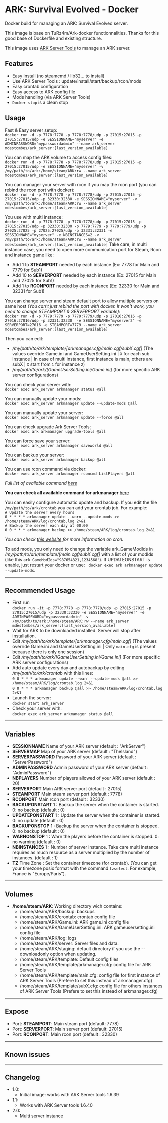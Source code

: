 # ARK: Survival Evolved - Docker

Docker build for managing an ARK: Survival Evolved server.

This image is base on TuRz4m/Ark-docker functionnalities. Thanks for this good base of Dockerfile and existing structure.

This image uses [ARK Server Tools](https://github.com/FezVrasta/ark-server-tools) to manage an ARK server.

## Features
 - Easy install (no steamcmd / lib32... to install)
 - Use ARK Server Tools : update/install/start/backup/rcon/mods
 - Easy crontab configuration
 - Easy access to ARK config file
 - Mods handling (via ARK Server Tools)
 - `Docker stop` is a clean stop 

## Usage
Fast & Easy server setup:  
  `docker run -d -p 7778:7778 -p 7778:7778/udp -p 27015:27015 -p 27015:27015/udp -e SESSIONNAME="myserver" -e ADMINPASSWORD="mypasswordadmin" --name ark_server mdestombes/ark_server:[last_version_available]`

You can map the ARK volume to access config files:  
  `docker run -d -p 7778:7778 -p 7778:7778/udp -p 27015:27015 -p 27015:27015/udp -e SESSIONNAME="myserver" -v /my/path/to/ark:/home/steam/ARK:rw --name ark_server mdestombes/ark_server:[last_version_available]`

You can manager your server with rcon if you map the rcon port (you can rebind the rcon port with docker):  
  `docker run -d -p 7778:7778 -p 7778:7778/udp -p 27015:27015 -p 27015:27015/udp -p 32330:32330 -e SESSIONNAME="myserver" -v /my/path/to/ark:/home/steam/ARK:rw --name ark_server mdestombes/ark_server:[last_version_available]`

You use with multi instance:  
  `docker run -d -p 7778:7778 -p 7778:7778/udp -p 27015:27015 -p 27015:27015/udp -p 32330:32330 -p 7779:7779 -p 7779:7779/udp -p 27025:27025 -p 27025:27025/udp -p 32331:32331 -e SESSIONNAME="myserver" -e NBINSTANCES=2 -v /my/path/to/ark:/home/steam/ARK:rw --name ark_server mdestombes/ark_server:[last_version_available]`
Take care, in multi instance case, you need to open more communication port for Steam, Rcon and instance game like:
 - Add 1 to __STEAMPORT__ needed by each instance (Ex: 7778 for Main and 7779 for Sub1)
 - Add 10 to __SERVERPORT__ needed by each instance (Ex: 27015 for Main and 27025 for Sub1)
 - Add 1 to __RCONPORT__ needed by each instance (Ex: 32330 for Main and 32331 for Sub1)

You can change server and steam default port to allow multiple servers on same host *(You can't just rebind the port with docker. It won't work, you need to change STEAMPORT & SERVERPORT variable)*:  
  `docker run -d -p 7779:7779 -p 7779:7779/udp -p 27016:27016 -p 27016:27016/udp -p 32331:32330  -e SESSIONNAME="myserver2" -e SERVERPORT=27016 -e STEAMPORT=7779 --name ark_server mdestombes/ark_server:[last_version_available]`

Then you can edit:
 - */my/path/to/ark/template/[arkmanager.cfg/main.cgf/subX.cgf]* (The values override Game.ini and GameUserSetting.ini | `X` for each sub instance | In case of multi instance, first instance is main, others are subX | `X` start from `1` for instance `2`)
 - */my/path/to/ark/[GameUserSetting.ini/Game.ini]* (for more specific ARK server configurations)

You can check your server with:  
  `docker exec ark_server arkmanager status @all`

You can manually update your mods:  
  `docker exec ark_server arkmanager update --update-mods @all`

You can manually update your server:  
  `docker exec ark_server arkmanager update --force @all`

You can check upgrade Ark Server Tools:  
  `docker exec ark arkmanager upgrade-tools @all`

You can force save your server:  
  `docker exec ark_server arkmanager saveworld @all`

You can backup your server:  
  `docker exec ark_server arkmanager backup @all`

You can use rcon command via docker:  
  `docker exec ark_server arkmanager rconcmd ListPlayers @all`

*Full list of available command [here](http://steamcommunity.com/sharedfiles/filedetails/?id=454529617&searchtext=admin)*

__You can check all available command for arkmanager__ [here](https://github.com/FezVrasta/ark-server-tools/blob/master/README.md)

You can easily configure automatic update and backup.
If you edit the file `/my/path/to/ark/crontab` you can add your crontab job.
For example:  
  `# Update the server every hours`  
  `0 * * * * arkmanager update --warn --update-mods >> /home/steam/ARK/log/crontab.log 2>&1`  
  `# Backup the server each day at 00:00`  
  `0 0 * * * arkmanager backup >> /home/steam/ARK/log/crontab.log 2>&1`  

*You can check [this website](http://www.unix.com/man-page/linux/5/crontab/) for more information on cron.*

To add mods, you only need to change the variable ark_GameModIds in */my/path/to/ark/template/[main.cgf/subX.cgf]* with a list of your modIds (like this `ark_GameModIds="987654321,1234568"`). If UPDATEONSTART is enable, just restart your docker or use:  
  `docker exec ark arkmanager update --update-mods`.

---

## Recommended Usage
 - First run  
  `docker run -it -p 7778:7778 -p 7778:7778/udp -p 27015:27015 -p 27015:27015/udp -p 32330:32330 -e SESSIONNAME="myserver" -e ADMINPASSWORD="mypasswordadmin" -v /my/path/to/ark:/home/steam/ARK:rw --name ark_server mdestombes/ark_server:[last_version_available]`
 - Wait for ARK to be downloaded installed. Server will stop after installation.
 - Edit */my/path/to/ark/template/[arkmanager.cfg/main.cgf]* (The values override Game.ini and GameUserSetting.ini | Only `main.cfg` is present because there is only one session)
 - Edit */my/path/to/ark/[GameUserSetting.ini/Game.ini]* (For more specific ARK server configurations)
 - Add auto update every day and autobackup by editing */my/path/to/ark/crontab* with this lines:  
  `0 0 * * * arkmanager update --warn --update-mods @all >> /home/steam/ARK/log/crontab.log 2>&1`  
  `0 0 * * * arkmanager backup @all >> /home/steam/ARK/log/crontab.log 2>&1`  
 - Launch the server:  
  `docker start ark_server`
 - Check your server with:  
  `docker exec ark_server arkmanager status @all`

---

## Variables
+ __SESSIONNAME__
Name of your ARK server (default : "ArkServer")
+ __SERVERMAP__
Map of your ARK server (default : "TheIsland")
+ __SERVERPASSWORD__
Password of your ARK server (default : "ServerPassword")
+ __ADMINPASSWORD__
Admin password of your ARK server (default : "AdminPassword")
+ __NBPLAYERS__
Number of players allowed of your ARK server (default : 20)
+ __SERVERPORT__
Main ARK server port (default : 27015)
+ __STEAMPORT__
Main steam server port (default : 7778)
+ __RCONPORT__
Main rcon port (default : 32330)
+ __BACKUPONSTART__
1 : Backup the server when the container is started. 0: no backup (default : 0)
+ __UPDATEPONSTART__
1 : Update the server when the container is started. 0: no update (default : 0)
+ __BACKUPONSTOP__
1 : Backup the server when the container is stopped. 0: no backup (default : 0)
+ __WARNONSTOP__
1 : Warn the players before the container is stopped. 0: no warning (default : 0)
+ __NBINSTANCES__
1 : Number of server instance. Take care multi instance requires as much resource as a server multiplied by the number of instances. (default : 1)
+ __TZ__
Time Zone : Set the container timezone (for crontab). (You can get your timezone posix format with the command `tzselect`. For example, France is "Europe/Paris").

---

## Volumes
+ __/home/steam/ARK__: Working directory wich contains:
  + /home/steam/ARK/backup: backups
  + /home/steam/ARK/crontab: crontab config file
  + /home/steam/ARK/Game.ini: ARK game.ini config file
  + /home/steam/ARK/GameUserSetting.ini: ARK gameusersetting.ini config file
  + /home/steam/ARK/log: logs
  + /home/steam/ARK/server: Server files and data.
  + /home/steam/ARK/staging: default directory if you use the --downloadonly option when updating.
  + /home/steam/ARK/template: Default config files
  + /home/steam/ARK/template/arkmanager.cfg: config file for ARK Server Tools
  + /home/steam/ARK/template/main.cfg: config file for first instance of ARK Server Tools (Prefere to set this instead of arkmanager.cfg)
  + /home/steam/ARK/template/subX.cfg: config file for others instances of ARK Server Tools (Prefere to set this instead of arkmanager.cfg)

---

## Expose
+ Port: __STEAMPORT__: Main steam port (default: 7778)
+ Port: __SERVERPORT__: Main server port (default: 27015)
+ Port: __RCONPORT__: Main rcon port (default : 32330)

---

## Known issues

---

## Changelog
+ 1.0:
  - Initial image: works with ARK Server tools 1.6.39
+ 1.1:
  - Works with ARK Server tools 1.6.40
+ 2.0:
  - Multi server instance
